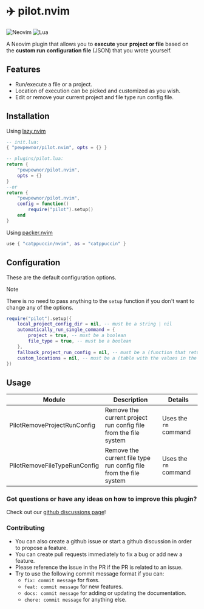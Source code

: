 # ✈️ pilot.nvim

![Neovim](https://img.shields.io/badge/Neovim-57A143?logo=neovim&logoColor=white&style=for-the-badge)
![Lua](https://img.shields.io/badge/Made%20with%20Lua-blueviolet.svg?style=for-the-badge&logo=lua)

A Neovim plugin that allows you to **execute** your **project or file** based on the **custom run configuration file** (JSON) that you wrote yourself.

## Features

- Run/execute a file or a project.
- Location of execution can be picked and customized as you wish.
- Edit or remove your current project and file type run config file.

## Installation

Using [lazy.nvim](https://github.com/folke/lazy.nvim)

```lua
-- init.lua:
{ "pewpewnor/pilot.nvim", opts = {} }

-- plugins/pilot.lua:
return {
    "pewpewnor/pilot.nvim",
    opts = {}
}
--or
return {
    "pewpewnor/pilot.nvim",
    config = function()
        require("pilot").setup()
    end
}
```

Using [packer.nvim](https://github.com/wbthomason/packer.nvim)

```lua
use { "catppuccin/nvim", as = "catppuccin" }
```

## Configuration

These are the default configuration options.
> [!NOTE]
> There is no need to pass anything to the `setup` function if you don't want to change any of the options.

```lua
require("pilot").setup({
    local_project_config_dir = nil, -- must be a string | nil
    automatically_run_single_command = {
        project = true, -- must be a boolean
        file_type = true, -- must be a boolean
    },
    fallback_project_run_config = nil, -- must be a (function that returns a string) | nil
    custom_locations = nil, -- must be a (table with the values in the key/value pair being strings) | nil
})
```

## Usage

| Module                        | Description                                                       | Details               |
|-------------------------------|-------------------------------------------------------------------|-----------------------|
| PilotRemoveProjectRunConfig   | Remove the current project run config file from the file system   | Uses the `rm` command |
| PilotRemoveFileTypeRunConfig  | Remove the current file type run config file from the file system | Uses the `rm` command |

### Got questions or have any ideas on how to improve this plugin?

Check out our [github discussions page](https://github.com/pewpewnor/pilot.nvim/discussions)!

### Contributing

- You can also create a github issue or start a github discussion in order to propose a feature.
- You can create pull requests immediately to fix a bug or add new a feature.
- Please reference the issue in the PR if the PR is related to an issue.
- Try to use the following commit message format if you can:
  - `fix: commit message` for fixes.
  - `feat: commit message` for new features.
  - `docs: commit message` for adding or updating the documentation.
  - `chore: commit message` for anything else.
